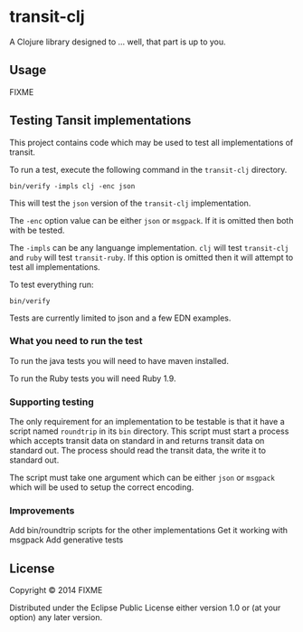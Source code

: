 # transit-clj

A Clojure library designed to ... well, that part is up to you.

## Usage

FIXME

## Testing Tansit implementations

This project contains code which may be used to test all
implementations of transit.

To run a test, execute the following command in the `transit-clj`
directory.

```
bin/verify -impls clj -enc json
```

This will test the `json` version of the `transit-clj` implementation.

The `-enc` option value can be either `json` or `msgpack`. If it is
omitted then both with be tested.

The `-impls` can be any languange implementation. `clj` will test
`transit-clj` and `ruby` will test `transit-ruby`. If this option is
omitted then it will attempt to test all implementations.

To test everything run:

```
bin/verify
```

Tests are currently limited to json and a few EDN examples.


### What you need to run the test

To run the java tests you will need to have maven installed.

To run the Ruby tests you will need Ruby 1.9.


### Supporting testing

The only requirement for an implementation to be testable is that it
have a script named `roundtrip` in its `bin` directory. This script
must start a process which accepts transit data on standard in and
returns transit data on standard out. The process should read the
transit data, the write it to standard out.

The script must take one argument which can be either `json` or
`msgpack` which will be used to setup the correct encoding.


### Improvements

Add bin/roundtrip scripts for the other implementations
Get it working with msgpack
Add generative tests

## License

Copyright © 2014 FIXME

Distributed under the Eclipse Public License either version 1.0 or (at
your option) any later version.
